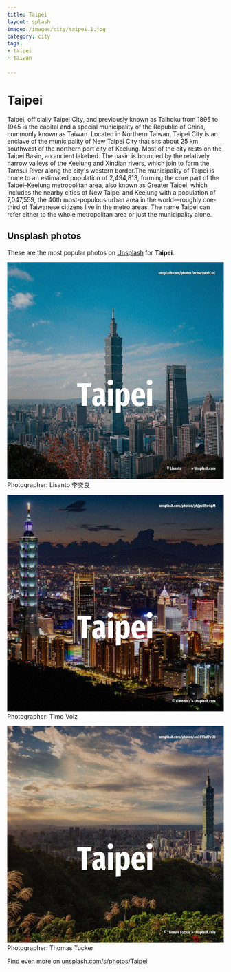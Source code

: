 ```yaml
---
title: Taipei
layout: splash
image: /images/city/taipei.1.jpg
category: city
tags:
- taipei
- taiwan

---
```

# Taipei

Taipei, officially Taipei City, and previously known as Taihoku from 1895 to 1945 is the capital  and a special municipality of the Republic of China, commonly known as Taiwan. Located in Northern Taiwan, Taipei City is an enclave of the municipality of New Taipei City that  sits about 25 km  southwest of the northern port city of Keelung. Most of the city rests on the Taipei Basin, an ancient lakebed. The basin is bounded by the relatively narrow valleys of the Keelung and Xindian rivers, which join  to form the Tamsui River along the city's western border.The municipality of Taipei is home to an  estimated population of 2,494,813, forming the core part of the Taipei–Keelung metropolitan area,  also known as Greater Taipei, which includes the nearby cities of New Taipei and Keelung with a  population of 7,047,559, the 40th most-populous urban area in the world—roughly one-third of  Taiwanese citizens live in the metro areas. The name Taipei can refer either to the whole metropolitan area or just the municipality alone. 

 
## Unsplash photos
These are the most popular photos on [Unsplash](https://unsplash.com) for **Taipei**.
 
![Taipei](/images/city/taipei.1.jpg)
Photographer:  Lisanto 李奕良
 
![Taipei](/images/city/taipei.2.jpg)
Photographer:  Timo Volz
 
![Taipei](/images/city/taipei.3.jpg)
Photographer:  Thomas Tucker
 
Find even more on [unsplash.com/s/photos/Taipei](https://unsplash.com/s/photos/Taipei)
 
